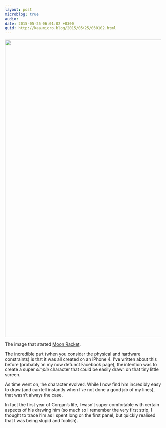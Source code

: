 ```yaml
---
layout: post
microblog: true
audio: 
date: 2015-05-25 06:01:02 +0300
guid: http://kaa.micro.blog/2015/05/25/030102.html
---
```

<img src="https://micro.kaa.bz/uploads/2018/e535749d54.jpg" alt="" width="640" height="960" class="alignnone size-full wp-image-218" />

The image that started <a href="http://www.moonracket.com">Moon Racket</a>.

The incredible part (when you consider the physical and hardware constraints) is that it was all created on an iPhone 4. I’ve written about this before (probably on my now defunct Facebook page), the intention was to create a super <em>simple</em> character that could be easily drawn on that tiny little screen.

As time went on, the character evolved. While I now find him incredibly easy to draw (and can tell instantly when I’ve not done a good job of my lines), that wasn’t always the case.

In fact the first year of Corgan’s life, I wasn’t super comfortable with certain aspects of his drawing him (so much so I remember the very first strip, I thought to trace him as I spent long on the first panel, but quickly realised that I was being stupid and foolish).
